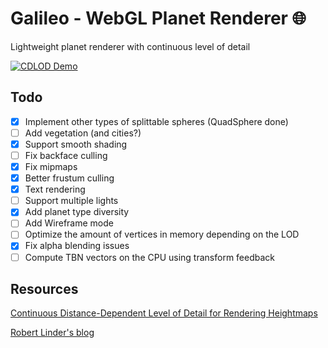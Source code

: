 
# Galileo - WebGL Planet Renderer 🌐

Lightweight planet renderer with continuous level of detail

[![CDLOD Demo](dist/CDLOD.gif)](https://nathsou.github.io/Galileo/dist)

## Todo

- [x] Implement other types of splittable spheres (QuadSphere done)
- [ ] Add vegetation (and cities?)
- [x] Support smooth shading
- [ ] Fix backface culling
- [x] Fix mipmaps
- [x] Better frustum culling
- [x] Text rendering
- [ ] Support multiple lights
- [x] Add planet type diversity
- [ ] Add Wireframe mode
- [ ] Optimize the amount of vertices in memory depending on the LOD
- [x] Fix alpha blending issues
- [ ] Compute TBN vectors on the CPU using transform feedback

## Resources

[Continuous Distance-Dependent Level of Detail for Rendering Heightmaps](http://vertexasylum.com/2010/07/11/oh-no-another-terrain-rendering-paper/)

[Robert Linder's blog](http://robert-lindner.com/blog/planet-renderer/)